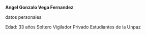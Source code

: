 **Angel Gonzalo Vega Fernandez**

datos personales

Edad: 33 años
Soltero
Vigilador Privado
Estudiantes de la Unpaz



